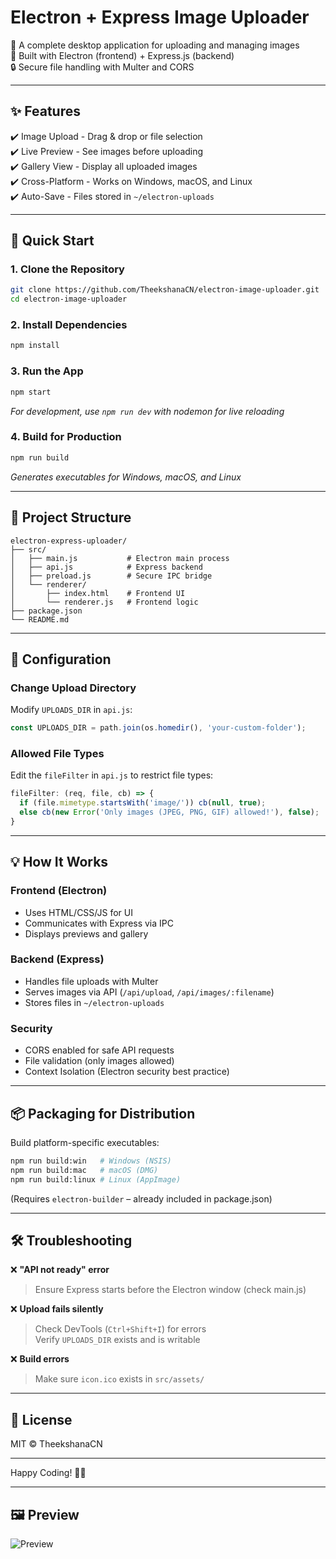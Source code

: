# Electron + Express Image Uploader

🚀 A complete desktop application for uploading and managing images  
📌 Built with Electron (frontend) + Express.js (backend)  
🔒 Secure file handling with Multer and CORS

---

## ✨ Features
✔️ Image Upload - Drag & drop or file selection  
✔️ Live Preview - See images before uploading  
✔️ Gallery View - Display all uploaded images  
✔️ Cross-Platform - Works on Windows, macOS, and Linux  
✔️ Auto-Save - Files stored in `~/electron-uploads`  

---

## 🚀 Quick Start

### 1. Clone the Repository
```bash
git clone https://github.com/TheekshanaCN/electron-image-uploader.git
cd electron-image-uploader
```

### 2. Install Dependencies
```bash
npm install
```

### 3. Run the App
```bash
npm start
```
_For development, use `npm run dev` with nodemon for live reloading_

### 4. Build for Production
```bash
npm run build
```
_Generates executables for Windows, macOS, and Linux_

---

## 📂 Project Structure

```
electron-express-uploader/
├── src/
│   ├── main.js           # Electron main process
│   ├── api.js            # Express backend
│   ├── preload.js        # Secure IPC bridge
│   └── renderer/
│       ├── index.html    # Frontend UI
│       └── renderer.js   # Frontend logic
├── package.json
└── README.md
```

---

## 🔧 Configuration

### Change Upload Directory
Modify `UPLOADS_DIR` in `api.js`:

```js
const UPLOADS_DIR = path.join(os.homedir(), 'your-custom-folder');
```

### Allowed File Types
Edit the `fileFilter` in `api.js` to restrict file types:

```js
fileFilter: (req, file, cb) => {
  if (file.mimetype.startsWith('image/')) cb(null, true);
  else cb(new Error('Only images (JPEG, PNG, GIF) allowed!'), false);
}
```

---

## 💡 How It Works

### Frontend (Electron)
- Uses HTML/CSS/JS for UI  
- Communicates with Express via IPC  
- Displays previews and gallery  

### Backend (Express)
- Handles file uploads with Multer  
- Serves images via API (`/api/upload`, `/api/images/:filename`)  
- Stores files in `~/electron-uploads`  

### Security
- CORS enabled for safe API requests  
- File validation (only images allowed)  
- Context Isolation (Electron security best practice)  

---

## 📦 Packaging for Distribution

Build platform-specific executables:

```bash
npm run build:win   # Windows (NSIS)
npm run build:mac   # macOS (DMG)
npm run build:linux # Linux (AppImage)
```

(Requires `electron-builder` – already included in package.json)

---

## 🛠 Troubleshooting

❌ **"API not ready" error**  
> Ensure Express starts before the Electron window (check main.js)  

❌ **Upload fails silently**  
> Check DevTools (`Ctrl+Shift+I`) for errors  
> Verify `UPLOADS_DIR` exists and is writable  

❌ **Build errors**  
> Make sure `icon.ico` exists in `src/assets/`  

---

## 📜 License
MIT © TheekshanaCN

---

Happy Coding! 🎨🚀  

---

## 🖼 Preview

![Preview](https://i.imgur.com/qvpZLAv.png)